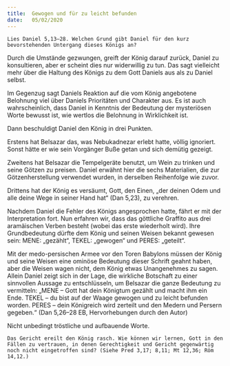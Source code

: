 ```yaml
---
title:  Gewogen und für zu leicht befunden
date:   05/02/2020
---
```


`Lies Daniel 5,13–28. Welchen Grund gibt Daniel für den kurz bevorstehenden Untergang dieses Königs an?`

Durch die Umstände gezwungen, greift der König darauf zurück, Daniel zu konsultieren, aber er scheint dies nur widerwillig zu tun. Das sagt vielleicht mehr über die Haltung des Königs zu dem Gott Daniels aus als zu Daniel selbst.

Im Gegenzug sagt Daniels Reaktion auf die vom König angebotene Belohnung viel über Daniels Prioritäten und Charakter aus. Es ist auch wahrscheinlich, dass Daniel in Kenntnis der Bedeutung der mysteriösen Worte bewusst ist, wie wertlos die Belohnung in Wirklichkeit ist.

Dann beschuldigt Daniel den König in drei Punkten.

Erstens hat Belsazar das, was Nebukadnezar erlebt hatte, völlig ignoriert. Sonst hätte er wie sein Vorgänger Buße getan und sich demütig gezeigt.

Zweitens hat Belsazar die Tempelgeräte benutzt, um Wein zu trinken und seine Götzen zu preisen. Daniel erwähnt hier die sechs Materialien, die zur Götzenherstellung verwendet wurden, in derselben Reihenfolge wie zuvor.

Drittens hat der König es versäumt, Gott, den Einen, „der deinen Odem und alle deine Wege in seiner Hand hat“ (Dan 5,23), zu verehren.

Nachdem Daniel die Fehler des Königs angesprochen hatte, fährt er mit der Interpretation fort. Nun erfahren wir, dass das göttliche Graffito aus drei aramäischen Verben besteht (wobei das erste wiederholt wird). Ihre Grundbedeutung dürfte dem König und seinen Weisen bekannt gewesen sein: MENE: „gezählt“, TEKEL: „gewogen“ und PERES: „geteilt“.

Mit der medo-persischen Armee vor den Toren Babylons müssen der König und seine Weisen eine ominöse Bedeutung dieser Schrift geahnt haben, aber die Weisen wagen nicht, dem König etwas Unangenehmes zu sagen. Allein Daniel zeigt sich in der Lage, die wirkliche Botschaft zu einer sinnvollen Aussage zu entschlüsseln, um Belsazar die ganze Bedeutung zu vermitteln: „MENE – Gott hat dein Königtum gezählt und macht ihm ein Ende. TEKEL – du bist auf der Waage gewogen und zu leicht befunden worden. PERES – dein Königreich wird zerteilt und den Medern und Persern gegeben.“ (Dan 5,26–28 EB, Hervorhebungen durch den Autor)

Nicht unbedingt tröstliche und aufbauende Worte.

`Das Gericht ereilt den König rasch. Wie können wir lernen, Gott in den Fällen zu vertrauen, in denen Gerechtigkeit und Gericht gegenwärtig noch nicht eingetroffen sind? (Siehe Pred 3,17; 8,11; Mt 12,36; Röm 14,12.)`